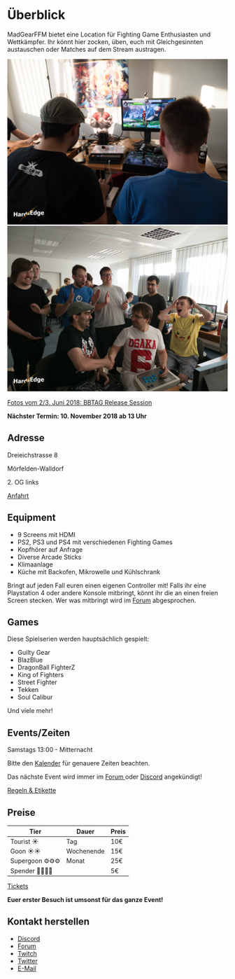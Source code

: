 # Überblick

MadGearFFM bietet eine Location für Fighting Game Enthusiasten und Wettkämpfer. Ihr könnt hier zocken, üben, euch mit Gleichgesinnten austauschen oder Matches auf dem Stream austragen.

![Location](/photos/location1.jpg)
![Location](/photos/location2.jpg)

[Fotos vom 2/3. Juni 2018: BBTAG Release Session](https://www.hardedge.org/2018/06/03/madgearffm-blazblue-cross-tag-battle-release-session/)

**Nächster Termin: 10. November 2018 ab 13 Uhr**

## Adresse
Dreieichstrasse 8

Mörfelden-Walldorf

2\. OG links

[Anfahrt](./anfahrt.md)

## Equipment
- 9 Screens mit HDMI
- PS2, PS3 und PS4 mit verschiedenen Fighting Games
- Kopfhörer auf Anfrage
- Diverse Arcade Sticks
- Klimaanlage
- Küche mit Backofen, Mikrowelle und Kühlschrank

Bringt auf jeden Fall euren einen eigenen Controller mit! Falls ihr eine Playstation 4 oder andere Konsole mitbringt, könnt ihr die an einen freien Screen stecken. Wer was mitbringt wird im [Forum](https://forum.hardedge.org/index.php?board/380-madgear-ffm/) abgesprochen.

## Games

Diese Spielserien werden hauptsächlich gespielt:
- Guilty Gear
- BlazBlue
- DragonBall FighterZ
- King of Fighters
- Street Fighter
- Tekken
- Soul Calibur

Und viele mehr!

## Events/Zeiten

Samstags 13:00 - Mitternacht

Bitte den [Kalender](https://kalender.madgear.club) für genauere Zeiten beachten.

Das nächste Event wird immer im [Forum ](https://forum.hardedge.org/index.php?board/380-frankfurt/) oder [Discord](https://discord.madgear.club) angekündigt!

[Regeln & Etikette](./regeln.md)

## Preise

| Tier | Dauer | Preis |
| --- | --- | --- |
| Tourist ☀️ | Tag | 10€ |
| Goon ☀️☀️ | Wochenende | 15€ | 
| Supergoon ⚙️⚙️⚙️ | Monat | 25€ |
| Spender 🙏🙏🙏🙏|  | 5€ |

[Tickets](./tickets.md)

**Euer erster Besuch ist umsonst für das ganze Event!**

## Kontakt herstellen

- [Discord](https://discord.madgear.club)
- [Forum](https://forum.hardedge.org/index.php?board/380-frankfurt/)
- [Twitch](https://twitch.tv/madgearffm)
- [Twitter](http://twitter.com/madgearffm)
- [E-Mail](mailto:kontakt@madgear.club)
